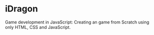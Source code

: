 # iDragon
Game development in JavaScript:   Creating an game from Scratch using only HTML, CSS and JavaScript.
